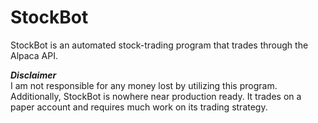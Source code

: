 # StockBot
StockBot is an automated stock-trading program that trades through the Alpaca API.

***Disclaimer***   
I am not responsible for any money lost by utilizing this program.   
Additionally, StockBot is nowhere near production ready. It trades on a paper account and requires much work on its trading strategy.
